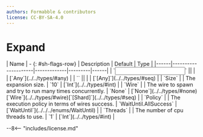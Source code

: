 ```yaml
---
authors: Formabble & contributors
license: CC-BY-SA-4.0
---
```



# Expand

<div class="sh-parameters" markdown="1">
| Name | - {: #sh-flags-row} | Description | Default | Type |
|------|---------------------|-------------|---------|------|
| `<input>` || | | [`Any`](../../types/#any) |
| `<output>` || | | [`[Any]`](../../types/#seq) |
| `Size` |  | The expansion size. | `10` | [`Int`](../../types/#int) |
| `Wire` |  | The wire to spawn and try to run many times concurrently. | `None` | [`None`](../../types/#none)[`Wire`](../../types/#wire)[`[Shard]`](../../types/#seq) |
| `Policy` |  | The execution policy in terms of wires success. | `WaitUntil.AllSuccess` | [`WaitUntil`](../../../enums/WaitUntil) |
| `Threads` |  | The number of cpu threads to use. | `1` | [`Int`](../../types/#int) |

</div>



--8<-- "includes/license.md"

